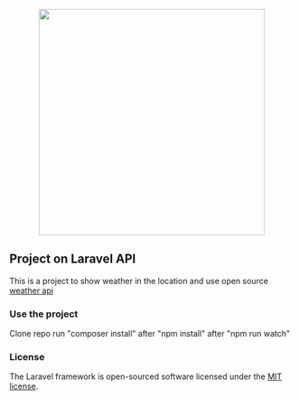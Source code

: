 <p align="center"><img src="https://res.cloudinary.com/dtfbvvkyp/image/upload/v1566331377/laravel-logolockup-cmyk-red.svg" width="400"></p>

## Project on Laravel API

This is a project to show weather in the location and use open source [weather api](http://openweathermap.org)
### Use the project
Clone repo run "composer install" after "npm install" after "npm run watch"
### License

The Laravel framework is open-sourced software licensed under the [MIT license](https://opensource.org/licenses/MIT).
